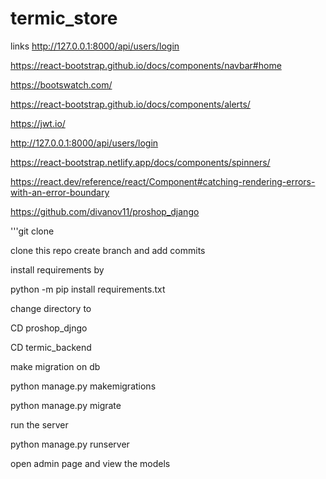 # termic_store
links
http://127.0.0.1:8000/api/users/login

https://react-bootstrap.github.io/docs/components/navbar#home




https://bootswatch.com/



https://react-bootstrap.github.io/docs/components/alerts/


https://jwt.io/


http://127.0.0.1:8000/api/users/login



https://react-bootstrap.netlify.app/docs/components/spinners/


https://react.dev/reference/react/Component#catching-rendering-errors-with-an-error-boundary





https://github.com/divanov11/proshop_django



'''git clone 


clone this repo create branch and add commits 



install requirements by

python -m pip install requirements.txt

change directory to

CD proshop_djngo


CD termic_backend


make migration on db

python manage.py makemigrations


python manage.py migrate



run the server 

python manage.py runserver 


open admin page and view the models 

